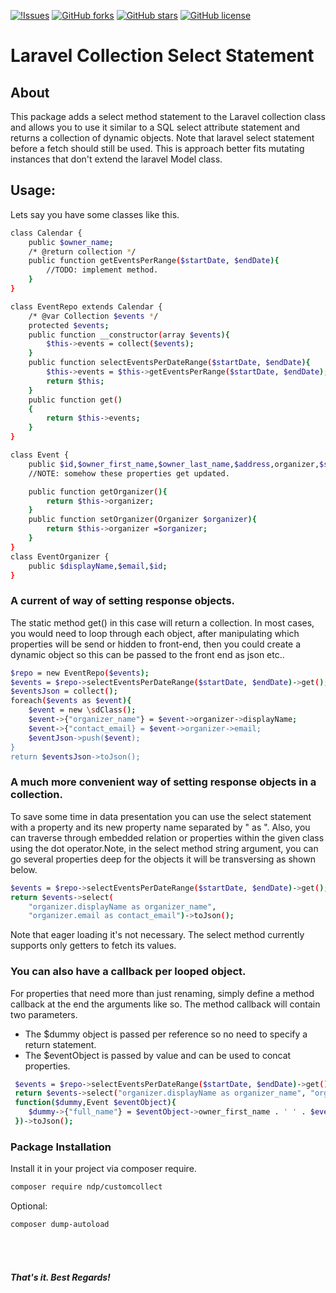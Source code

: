 [![!Issues](https://img.shields.io/github/issues/ndepaz/CustomCollect.svg?style=flat-square)](https://github.com/ndepaz/CustomCollect/issues)
[![GitHub forks](https://img.shields.io/github/forks/ndepaz/CustomCollect.svg)](https://github.com/ndepaz/CustomCollect/network)
[![GitHub stars](https://img.shields.io/github/stars/ndepaz/CustomCollect.svg)](https://github.com/ndepaz/CustomCollect/stargazers)
[![GitHub license](https://img.shields.io/github/license/ndepaz/CustomCollect.svg)](https://github.com/ndepaz/CustomCollect/blob/master/LICENSE)

# Laravel Collection Select Statement 

## About

This package adds a select method statement to the Laravel collection class and 
allows you to use it similar to a SQL select attribute statement and returns a collection of dynamic objects. Note that 
laravel select statement before a fetch should still be used. This is approach better fits mutating instances that don't 
extend the laravel Model class.
 
## Usage: 

Lets say you have some classes like this. 

```sh
class Calendar {
    public $owner_name;
    /* @return collection */
    public function getEventsPerRange($startDate, $endDate){
        //TODO: implement method.
    }
}

class EventRepo extends Calendar {
    /* @var Collection $events */
    protected $events;
    public function __constructor(array $events){
        $this->events = collect($events);
    }
    public function selectEventsPerDateRange($startDate, $endDate){
        $this->events = $this->getEventsPerRange($startDate, $endDate);
        return $this;
    }
    public function get()
    {
        return $this->events;
    }
}

class Event {
    public $id,$owner_first_name,$owner_last_name,$address,organizer,$summary;
    //NOTE: somehow these properties get updated.

    public function getOrganizer(){
        return $this->organizer;
    }
    public function setOrganizer(Organizer $organizer){
        return $this->organizer =$organizer;
    }
}
class EventOrganizer {
    public $displayName,$email,$id;
}
```
### A current of way of setting response objects.
The static method get() in this case will return a collection.
In most cases, you would need to loop through each object, after manipulating which properties will be send or hidden to front-end,
then you could create a dynamic object so this can be passed to the front end as json etc..

```sh
$repo = new EventRepo($events);
$events = $repo->selectEventsPerDateRange($startDate, $endDate)->get();
$eventsJson = collect();
foreach($events as $event){
    $event = new \sdClass();
    $event->{"organizer_name"} = $event->organizer->displayName;
    $event->{"contact_email} = $event->organizer->email;
    $eventJson->push($event);
}
return $eventsJson->toJson();
```
### A much more convenient way of setting response objects in a collection.
To save some time in data presentation you can use the select statement with a property and its new property name separated by " as ".
Also, you can traverse through embedded relation or properties within the given class using the dot operator.Note, in the select method string argument, 
you can go several properties deep for the objects it will be transversing as shown below.
```sh
$events = $repo->selectEventsPerDateRange($startDate, $endDate)->get();
return $events->select(
    "organizer.displayName as organizer_name", 
    "organizer.email as contact_email")->toJson();
```
Note that eager loading it's not necessary. The select method currently supports only getters to fetch its values.


### You can also have a callback per looped object.
For properties that need more than just renaming, simply define a method callback at the end the arguments like so. 
The method callback will contain two parameters.
 - The $dummy object is passed per reference so no need to specify a return statement.
 - The $eventObject is passed by value and can be used to concat properties. 
```sh
 $events = $repo->selectEventsPerDateRange($startDate, $endDate)->get();
 return $events->select("organizer.displayName as organizer_name", "organizer.email as contact_email"
 function($dummy,Event $eventObject){
    $dummy->{"full_name"} = $eventObject->owner_first_name . ' ' . $eventObject->owner_last_name;
 })->toJson();
```
### Package Installation
Install it in your project via composer require.
```sh
composer require ndp/customcollect
```
Optional:
```sh
composer dump-autoload
```

<br/>
<br/>

##### That's it. Best Regards!

